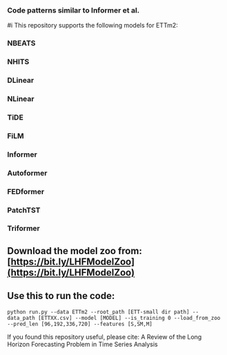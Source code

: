 ### Code patterns similar to Informer et al.

#i This repository supports the following models for ETTm2:

### NBEATS
### NHITS
### DLinear
### NLinear
### TiDE
### FiLM

### Informer
### Autoformer
### FEDformer
### PatchTST

### Triformer

## Download the model zoo from: [https://bit.ly/LHFModelZoo](https://bit.ly/LHFModelZoo)

## Use this to run the code:

```
python run.py --data ETTm2 --root_path [ETT-small dir path] --data_path [ETTXX.csv] --model [MODEL] --is_training 0 --load_from_zoo --pred_len [96,192,336,720] --features [S,SM,M]
```

If you found this repository useful, please cite: A Review of the Long Horizon Forecasting Problem in Time Series Analysis
